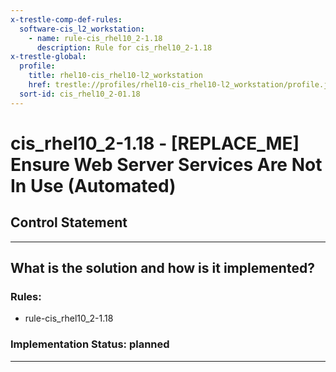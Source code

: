 ```yaml
---
x-trestle-comp-def-rules:
  software-cis_l2_workstation:
    - name: rule-cis_rhel10_2-1.18
      description: Rule for cis_rhel10_2-1.18
x-trestle-global:
  profile:
    title: rhel10-cis_rhel10-l2_workstation
    href: trestle://profiles/rhel10-cis_rhel10-l2_workstation/profile.json
  sort-id: cis_rhel10_2-01.18
---
```


# cis_rhel10_2-1.18 - \[REPLACE_ME\] Ensure Web Server Services Are Not In Use (Automated)

## Control Statement

______________________________________________________________________

## What is the solution and how is it implemented?

<!-- For implementation status enter one of: implemented, partial, planned, alternative, not-applicable -->

<!-- Note that the list of rules under ### Rules: is read-only and changes will not be captured after assembly to JSON -->

<!-- Add control implementation description here for control: cis_rhel10_2-1.18 -->

### Rules:

  - rule-cis_rhel10_2-1.18

### Implementation Status: planned

______________________________________________________________________
